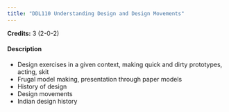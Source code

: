 ```yaml
---
title: "DDL110 Understanding Design and Design Movements"
---
```

**Credits:** 3 (2-0-2)

#### Description

- Design exercises in a given context, making quick and dirty prototypes, acting, skit
- Frugal model making, presentation through paper models
- History of design
- Design movements
- Indian design history